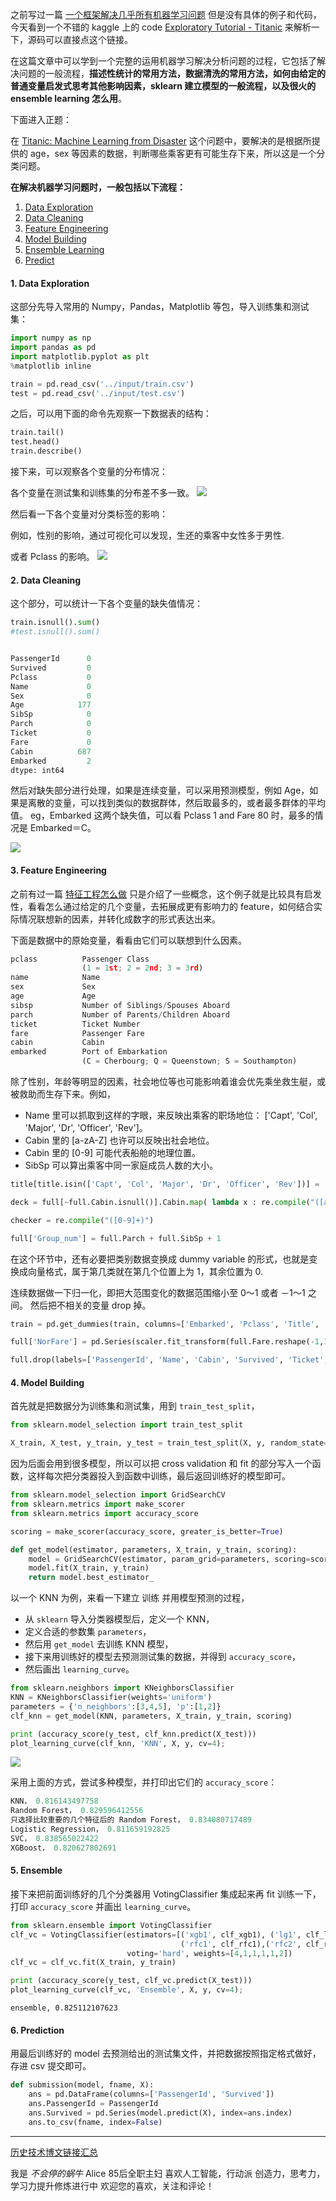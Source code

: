 之前写过一篇 [一个框架解决几乎所有机器学习问题](http://www.jianshu.com/p/63ef4b87e197) 但是没有具体的例子和代码，今天看到一个不错的 kaggle 上的 code [Exploratory Tutorial - Titanic](https://www.kaggle.com/arthurlu/titanic/exploratory-tutorial-titanic/comments) 来解析一下，源码可以直接点这个链接。

在这篇文章中可以学到一个完整的运用机器学习解决分析问题的过程，它包括了解决问题的一般流程，**描述性统计的常用方法，数据清洗的常用方法，如何由给定的普通变量启发式思考其他影响因素，sklearn 建立模型的一般流程，以及很火的 ensemble learning 怎么用**。


下面进入正题：

在 [Titanic: Machine Learning from Disaster](https://www.kaggle.com/c/titanic) 这个问题中，要解决的是根据所提供的 age，sex 等因素的数据，判断哪些乘客更有可能生存下来，所以这是一个分类问题。

**在解决机器学习问题时，一般包括以下流程：**

1. [Data Exploration](#explore)
2. [Data Cleaning](#clean)
3. [Feature Engineering](#feature)
4. [Model Building](#model)
5. [Ensemble Learning](#ensemble)
6. [Predict](#pred)


<h4 id="explore">1. Data Exploration</h4>

这部分先导入常用的 Numpy，Pandas，Matplotlib 等包，导入训练集和测试集：

``` python
import numpy as np
import pandas as pd
import matplotlib.pyplot as plt
%matplotlib inline
```

``` python
train = pd.read_csv('../input/train.csv')
test = pd.read_csv('../input/test.csv')
```

之后，可以用下面的命令先观察一下数据表的结构：

``` python
train.tail()
test.head()
train.describe()
```

接下来，可以观察各个变量的分布情况：

各个变量在测试集和训练集的分布差不多一致。
![](http://upload-images.jianshu.io/upload_images/1667471-1e05fb261b774526.png?imageMogr2/auto-orient/strip%7CimageView2/2/w/1240)


然后看一下各个变量对分类标签的影响：

例如，性别的影响，通过可视化可以发现，生还的乘客中女性多于男性.

或者 Pclass 的影响。
![](http://upload-images.jianshu.io/upload_images/1667471-c58bcdc86f99d88e.png?imageMogr2/auto-orient/strip%7CimageView2/2/w/1240)



<h4 id="clean">2. Data Cleaning</h4>

这个部分，可以统计一下各个变量的缺失值情况：

``` python
train.isnull().sum()
#test.isnull().sum()


PassengerId      0
Survived         0
Pclass           0
Name             0
Sex              0
Age            177
SibSp            0
Parch            0
Ticket           0
Fare             0
Cabin          687
Embarked         2
dtype: int64
```

然后对缺失部分进行处理，如果是连续变量，可以采用预测模型，例如 Age，如果是离散的变量，可以找到类似的数据群体，然后取最多的，或者最多群体的平均值。
eg，Embarked 这两个缺失值，可以看 Pclass 1 and Fare 80 时，最多的情况是 Embarked＝C。

![](http://upload-images.jianshu.io/upload_images/1667471-574d6a2a85747507.png?imageMogr2/auto-orient/strip%7CimageView2/2/w/1240)


<h4 id="feature">3. Feature Engineering</h4>

之前有过一篇 [特征工程怎么做](http://www.jianshu.com/p/35135ab0a627) 只是介绍了一些概念，这个例子就是比较具有启发性，看看怎么通过给定的几个变量，去拓展成更有影响力的 feature，如何结合实际情况联想新的因素，并转化成数字的形式表达出来。

下面是数据中的原始变量，看看由它们可以联想到什么因素。

``` python
pclass          Passenger Class
                (1 = 1st; 2 = 2nd; 3 = 3rd)
name            Name
sex             Sex
age             Age
sibsp           Number of Siblings/Spouses Aboard
parch           Number of Parents/Children Aboard
ticket          Ticket Number
fare            Passenger Fare
cabin           Cabin
embarked        Port of Embarkation
                (C = Cherbourg; Q = Queenstown; S = Southampton)
```

除了性别，年龄等明显的因素，社会地位等也可能影响着谁会优先乘坐救生艇，或被救助而生存下来。例如，

- Name 里可以抓取到这样的字眼，来反映出乘客的职场地位： ['Capt', 'Col', 'Major', 'Dr', 'Officer', 'Rev']。
- Cabin 里的 [a-zA-Z] 也许可以反映出社会地位。
- Cabin 里的 [0-9] 可能代表船舱的地理位置。
- SibSp 可以算出乘客中同一家庭成员人数的大小。

``` python
title[title.isin(['Capt', 'Col', 'Major', 'Dr', 'Officer', 'Rev'])] = 'Officer'

deck = full[~full.Cabin.isnull()].Cabin.map( lambda x : re.compile("([a-zA-Z]+)").search(x).group())

checker = re.compile("([0-9]+)")

full['Group_num'] = full.Parch + full.SibSp + 1
```

在这个环节中，还有必要把类别数据变换成 dummy variable 的形式，也就是变换成向量格式，属于第几类就在第几个位置上为 1，其余位置为 0.

连续数据做一下归一化，即把大范围变化的数据范围缩小至 0～1 或者 －1～1 之间。
然后把不相关的变量 drop 掉。

``` python
train = pd.get_dummies(train, columns=['Embarked', 'Pclass', 'Title', 'Group_size'])

full['NorFare'] = pd.Series(scaler.fit_transform(full.Fare.reshape(-1,1)).reshape(-1), index=full.index)

full.drop(labels=['PassengerId', 'Name', 'Cabin', 'Survived', 'Ticket', 'Fare'], axis=1, inplace=True)
```



<h4 id="model">4. Model Building</h4>


首先就是把数据分为训练集和测试集，用到 `train_test_split`，

``` python
from sklearn.model_selection import train_test_split

X_train, X_test, y_train, y_test = train_test_split(X, y, random_state=42)
```

因为后面会用到很多模型，所以可以把 cross validation 和 fit 的部分写入一个函数，这样每次把分类器投入到函数中训练，最后返回训练好的模型即可。

``` python
from sklearn.model_selection import GridSearchCV
from sklearn.metrics import make_scorer
from sklearn.metrics import accuracy_score

scoring = make_scorer(accuracy_score, greater_is_better=True)

def get_model(estimator, parameters, X_train, y_train, scoring):  
    model = GridSearchCV(estimator, param_grid=parameters, scoring=scoring)
    model.fit(X_train, y_train)
    return model.best_estimator_
```

以一个 KNN 为例，来看一下建立 训练 并用模型预测的过程，

- 从 `sklearn` 导入分类器模型后，定义一个 KNN，
- 定义合适的参数集 `parameters`，
- 然后用 `get_model` 去训练 KNN 模型，
- 接下来用训练好的模型去预测测试集的数据，并得到 `accuracy_score`，
- 然后画出 `learning_curve`。

``` python
from sklearn.neighbors import KNeighborsClassifier
KNN = KNeighborsClassifier(weights='uniform')
parameters = {'n_neighbors':[3,4,5], 'p':[1,2]}
clf_knn = get_model(KNN, parameters, X_train, y_train, scoring)

print (accuracy_score(y_test, clf_knn.predict(X_test)))
plot_learning_curve(clf_knn, 'KNN', X, y, cv=4);
```

![](http://upload-images.jianshu.io/upload_images/1667471-9a24ace751996273.png?imageMogr2/auto-orient/strip%7CimageView2/2/w/1240)

采用上面的方式，尝试多种模型，并打印出它们的 `accuracy_score`：

``` python
KNN， 0.816143497758
Random Forest， 0.829596412556
只选择比较重要的几个特征后的 Random Forest， 0.834080717489
Logistic Regression， 0.811659192825
SVC， 0.838565022422
XGBoost， 0.820627802691
```


<h4 id="ensemble">5. Ensemble</h4>

接下来把前面训练好的几个分类器用 VotingClassifier 集成起来再 fit 训练一下，打印 `accuracy_score` 并画出 `learning_curve`。

``` python
from sklearn.ensemble import VotingClassifier
clf_vc = VotingClassifier(estimators=[('xgb1', clf_xgb1), ('lg1', clf_lg1), ('svc', clf_svc), 
                                      ('rfc1', clf_rfc1),('rfc2', clf_rfc2), ('knn', clf_knn)], 
                          voting='hard', weights=[4,1,1,1,1,2])
clf_vc = clf_vc.fit(X_train, y_train)

print (accuracy_score(y_test, clf_vc.predict(X_test)))
plot_learning_curve(clf_vc, 'Ensemble', X, y, cv=4);
```

```
ensemble, 0.825112107623
```

<h4 id="pred">6. Prediction</h4>

用最后训练好的 model 去预测给出的测试集文件，并把数据按照指定格式做好，存进 csv 提交即可。

``` python
def submission(model, fname, X):
    ans = pd.DataFrame(columns=['PassengerId', 'Survived'])
    ans.PassengerId = PassengerId
    ans.Survived = pd.Series(model.predict(X), index=ans.index)
    ans.to_csv(fname, index=False)
```

---
[历史技术博文链接汇总](http://www.jianshu.com/p/28f02bb59fe5)

我是 *不会停的蜗牛* Alice
85后全职主妇
喜欢人工智能，行动派
创造力，思考力，学习力提升修炼进行中
欢迎您的喜欢，关注和评论！
